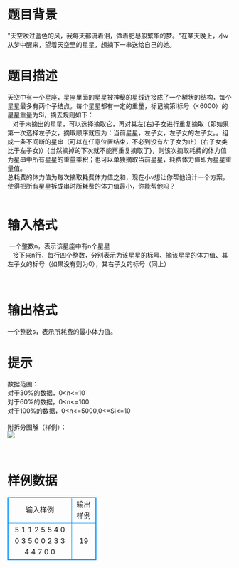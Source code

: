 # 

 
 # 题目背景 
"天空吹过蓝色的风，我每天都流着泪，做着肥皂般繁华的梦。"在某天晚上，小v从梦中醒来，望着天空里的星星，想摘下一串送给自己的她。<BR> 

 
 # 题目描述 
天空中有一个星座，星座里面的星星被神秘的星线连接成了一个树状的结构，每个星星最多有两个子结点。每个星星都有一定的重量，标记摘第i标号（&lt;6000）的星星重量为Si，摘去规则如下：<BR>&nbsp;&nbsp;&nbsp;对于未摘出的星星，可以选择摘取它，再对其左(右)子女进行重复摘取（即如果第一次选择左子女，摘取顺序就应为：当前星星，左子女，左子女的左子女。。组成一条不间断的星串（可以在任意位置结束，不必到没有左子女为止）(右子女类比于左子女)）{当然摘掉的下次就不能再重复摘取了}，则该次摘取耗费的体力值为星串中所有星星的重量乘积；也可以单独摘取当前星星，耗费体力值即为星星重量值。<BR>总耗费的体力值为每次摘取耗费体力值之和，现在小v想让你帮他设计一个方案，使得把所有星星拆成串时所耗费的体力值最小，你能帮他吗？<BR><BR> 

 
 # 输入格式 
&nbsp;一个整数n，表示该星座中有n个星星<BR>&nbsp;&nbsp;&nbsp;接下来n行，每行四个整数，分别表示为该星星的标号、摘该星星的体力值、其左子女的标号（如果没有则为0），其右子女的标号（同上）<BR><BR><BR> 

 
 # 输出格式 
一个整数s，表示所耗费的最小体力值。<BR> 

 
 # 提示 
数据范围：<BR>对于30%的数据，0&lt;n&lt;=10<BR>对于60%的数据，0&lt;n&lt;=100<BR>对于100%的数据，0&lt;n&lt;=5000,0&lt;=Si&lt;=10<BR><BR>附拆分图解（样例）：<BR><img src="/source/joyoi/tyvj-1292/img/aHR0cDovL3d3dy5qb3lvaS5jbi9wcm9ibGVtL3R5dmotMTI5Mi9odHRwOi8vd3d3LnR5dmouY246ODA4MC9Qcm9ibGVtSW1nL3AxMjkyLnBuZw==.png" border=0 align=middle><BR><BR><BR> 
# 样例数据
<style>
        table,table tr th, table tr td { border:1px solid #0094ff; }
        table { width: 200px; min-height: 25px; line-height: 25px; text-align: center; border-collapse: collapse;}   
    </style>
<table>
	<tr>
		<td>输入样例</td>
		<td>输出样例</td>
	</tr>
<tr><td>5
1 1 2 5
5 4 0 0
3 5 0 0
2 3 3 4
4 7 0 0


</td><td>19

</td></tr></table>
